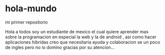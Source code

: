 # hola-mundo
mi primer repositorio 

Hola a todos soy un estudiante de mexico el cual quiere  aprender mas sobre la programacion en especial la web y la de android , asi como hacer aplicaciones hibridas
creo que necesitaria ayuda y colaboracion se un poco de ingles pero no lo domino 
gracias por su atencion...
